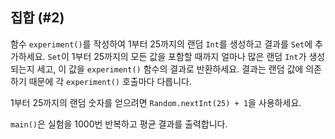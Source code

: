 ## 집합 (#2)

함수 `experiment()`를 작성하여 1부터 25까지의 랜덤 `Int`를 생성하고 결과를 `Set`에 추가하세요. `Set`이 1부터 25까지의 모든 값을 포함할 때까지 얼마나 많은 랜덤 `Int`가 생성되는지 세고, 이 값을 `experiment()` 함수의 결과로 반환하세요. 결과는 랜덤 값에 의존하기 때문에 각 `experiment()` 호출마다 다릅니다.

1부터 25까지의 랜덤 숫자를 얻으려면 `Random.nextInt(25) + 1`을 사용하세요.

`main()`은 실험을 1000번 반복하고 평균 결과를 출력합니다.